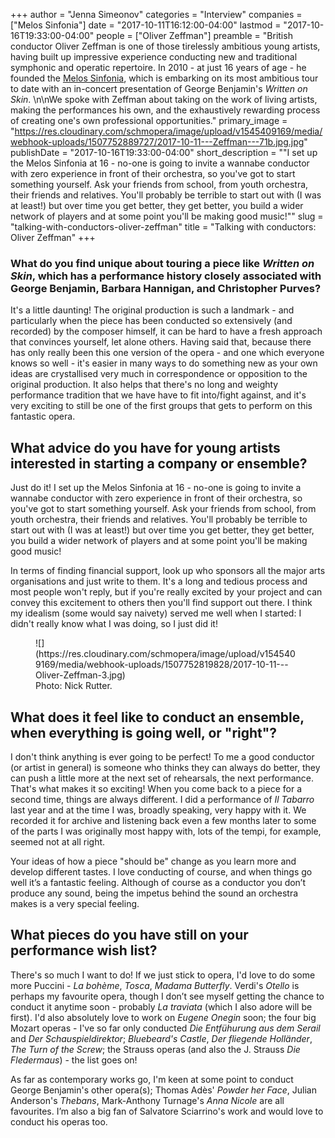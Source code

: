 +++
author = "Jenna Simeonov"
categories = "Interview"
companies = ["Melos Sinfonia"]
date = "2017-10-11T16:12:00-04:00"
lastmod = "2017-10-16T19:33:00-04:00"
people = ["Oliver Zeffman"]
preamble = "British conductor Oliver Zeffman is one of those tirelessly ambitious young artists, having built up impressive experience conducting new and traditional symphonic and operatic repertoire. In 2010 - at just 16 years of age - he founded the [Melos Sinfonia](/scene/companies/melos-sinfonia/), which is embarking on its most ambitious tour to date with an in-concert presentation of George Benjamin's *Written on Skin*. \n\nWe spoke with Zeffman about taking on the work of living artists, making the performances his own, and the exhaustively rewarding process of creating one's own professional opportunities."
primary_image = "https://res.cloudinary.com/schmopera/image/upload/v1545409169/media/webhook-uploads/1507752889727/2017-10-11---Zeffman---71b.jpg.jpg"
publishDate = "2017-10-16T19:33:00-04:00"
short_description = "&quot;I set up the Melos Sinfonia at 16 - no-one is going to invite a wannabe conductor with zero experience in front of their orchestra, so you&#039;ve got to start something yourself. Ask your friends from school, from youth orchestra, their friends and relatives. You&#039;ll probably be terrible to start out with (I was at least!) but over time you get better, they get better, you build a wider network of players and at some point you&#039;ll be making good music!&quot;"
slug = "talking-with-conductors-oliver-zeffman"
title = "Talking with conductors: Oliver Zeffman"
+++

### What do you find unique about touring a piece like *Written on Skin*, which has a performance history closely associated with George Benjamin, Barbara Hannigan, and Christopher Purves?

It's a little daunting! The original production is such a landmark - and particularly when the piece has been conducted so extensively (and recorded) by the composer himself, it can be hard to have a fresh approach that convinces yourself, let alone others. Having said that, because there has only really been this one version of the opera - and one which everyone knows so well - it's easier in many ways to do something new as your own ideas are crystallised very much in correspondence or opposition to the original production. It also helps that there's no long and weighty performance tradition that we have have to fit into/fight against, and it's very exciting to still be one of the first groups that gets to perform on this fantastic opera.

## What advice do you have for young artists interested in starting a company or ensemble?

Just do it! I set up the Melos Sinfonia at 16 - no-one is going to invite a wannabe conductor with zero experience in front of their orchestra, so you've got to start something yourself. Ask your friends from school, from youth orchestra, their friends and relatives. You'll probably be terrible to start out with (I was at least!) but over time you get better, they get better, you build a wider network of players and at some point you'll be making good music! 

In terms of finding financial support, look up who sponsors all the major arts organisations and just write to them. It's a long and tedious process and most people won't reply, but if you're really excited by your project and can convey this excitement to others then you'll find support out there. I think my idealism (some would say naivety) served me well when I started: I didn't really know what I was doing, so I just did it!

<figure data-type="image">
![](https://res.cloudinary.com/schmopera/image/upload/v1545409169/media/webhook-uploads/1507752819828/2017-10-11---Oliver-Zeffman-3.jpg)
<figcaption>Photo: Nick Rutter.</figcaption>
</figure>

## What does it feel like to conduct an ensemble, when everything is going well, or "right"?

I don't think anything is ever going to be perfect! To me a good conductor (or artist in general) is someone who thinks they can always do better, they can push a little more at the next set of rehearsals, the next performance. That's what makes it so exciting! When you come back to a piece for a second time, things are always different. I did a performance of *Il Tabarro* last year and at the time I was, broadly speaking, very happy with it. We recorded it for archive and listening back even a few months later to some of the parts I was originally most happy with, lots of the tempi, for example, seemed not at all right. 

Your ideas of how a piece "should be" change as you learn more and develop different tastes. I love conducting of course, and when things go well it’s a fantastic feeling. Although of course as a conductor you don’t produce any sound, being the impetus behind the sound an orchestra makes is a very special feeling. 

## What pieces do you have still on your performance wish list?

There's so much I want to do! If we just stick to opera, I'd love to do some more Puccini - *La bohème*, *Tosca*, *Madama Butterfly*. Verdi's *Otello* is perhaps my favourite opera, though I don’t see myself getting the chance to conduct it anytime soon - probably *La traviata* (which I also adore will be first). I'd also absolutely love to work on *Eugene Onegin* soon; the four big Mozart operas - I've so far only conducted *Die Entfühurung aus dem Serail* and *Der Schauspieldirektor*; *Bluebeard's Castle*, *Der fliegende Holländer*, *The Turn of the Screw*; the Strauss operas (and also the J. Strauss *Die Fledermaus*) - the list goes on! 

As far as contemporary works go, I'm keen at some point to conduct George Benjamin's other opera(s); Thomas Adès' *Powder her Face*, Julian Anderson's *Thebans*, Mark-Anthony Turnage's *Anna Nicole* are all favourites. I’m also a big fan of Salvatore Sciarrino's work and would love to conduct his operas too. 
